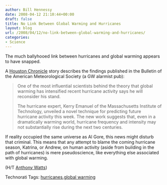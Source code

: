 ```yaml
---
author: Bill Hennessy
date: 2008-04-12 21:10:44+00:00
draft: false
title: No Link Between Global Warming and Hurricanes
layout: blog
url: /2008/04/12/no-link-between-global-warming-and-hurricanes/
categories:
- Science
---
```


The much ballyhooed link between hurricanes and global warming appears to have snapped.

 

A [Houston Chronicle](https://www.chron.com/disp/story.mpl/tech/news/5693436.html) story describes the findings published in the Bulletin of the American Meteorological Society (a GW alarmist pub):

 

>   
> 
> One of the most influential scientists behind the theory that global warming has intensified recent hurricane activity says he will reconsider his stand.
> 
>    
> 
> The hurricane expert, Kerry Emanuel of the Massachusetts Institute of Technology, unveiled a novel technique for predicting future hurricane activity this week. The new work suggests that, even in a dramatically warming world, hurricane frequency and intensity may not substantially rise during the next two centuries.
> 
> 

 

If reality occupied the same universe as Al Gore, this news might disturb that criminal. This means that any attempt to blame the coming hurricane season, Katrina, or Andrew, on human activity (aside from building in the path of hurricanes) is mere pseudoscience, like everything else associated with global warming. 

 

(H/T [Anthony Watts](https://wattsupwiththat.wordpress.com/2008/04/11/hurricane-expert-reconsiders-global-warmings-impact/))

 

Technorati Tags: [hurricanes](https://technorati.com/tags/hurricanes),[global warming](https://technorati.com/tags/global%20warming)
